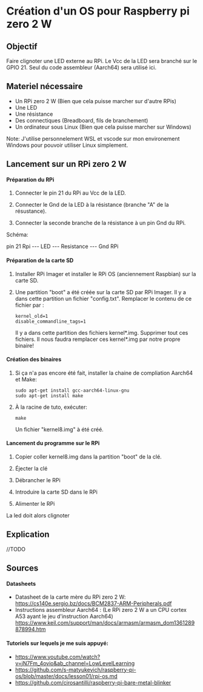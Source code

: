 # Création d'un OS pour Raspberry pi zero 2 W

## Objectif

Faire clignoter une LED externe au RPi. Le Vcc de la LED sera branché sur le GPIO 21.
Seul du code assembleur (Aarch64) sera utilisé ici.

## Materiel nécessaire

- Un RPi zero 2 W (Bien que cela puisse marcher sur d'autre RPis)
- Une LED
- Une résistance
- Des connectiques (Breadboard, fils de branchement)
- Un ordinateur sous Linux (Bien que cela puisse marcher sur Windows)

Note:
J'utilise personnelement WSL et vscode sur mon environement Windows pour pouvoir utiliser Linux simplement.

## Lancement sur un RPi zero 2 W

#### Préparation du RPi

1. Connecter le pin 21 du RPi au Vcc de la LED.

2. Connecter le Gnd de la LED à la résistance (branche "A" de la résustance).

3. Connecter la seconde branche de la résistance à un pin Gnd du RPi.

Schéma:

pin 21 Rpi   --- LED --- Resistance --- Gnd RPi
    
#### Préparation de la carte SD

1. Installer RPi Imager et installer le RPi OS (anciennement Raspbian) sur la carte SD.

2. Une partition "boot" a été créée sur la carte SD par RPi Imager.
Il y a dans cette partition un fichier "config.txt". Remplacer le contenu de ce fichier par :
    ```
    kernel_old=1
    disable_commandline_tags=1
    ```
    Il y a dans cette partition des fichiers kernel*.img.
    Supprimer tout ces fichiers.
    Il nous faudra remplacer ces kernel*.img par notre propre binaire!

#### Création des binaires

1. Si ça n'a pas encore été fait, installer la chaine de compliation Aarch64 et Make:
    ```
    sudo apt-get install gcc-aarch64-linux-gnu
    sudo apt-get install make
    ```
2. À la racine de tuto, exécuter:
    ```
    make
    ```
    Un fichier "kernel8.img" à été créé.

#### Lancement du programme sur le RPi

1. Copier coller kernel8.img dans la partition "boot" de la clé.

2. Éjecter la clé

3. Débrancher le RPi

4. Introduire la carte SD dans le RPi

5. Alimenter le RPi

La led doit alors clignoter

## Explication

//TODO

## Sources

#### Datasheets

- Datasheet de la carte mère du RPi zero 2 W:
https://cs140e.sergio.bz/docs/BCM2837-ARM-Peripherals.pdf
- Instructions assembleur Aarch64 : (Le RPi zero 2 W a un CPU cortex A53 ayant le jeu d'instruction Aarch64)
https://www.keil.com/support/man/docs/armasm/armasm_dom1361289878994.htm

#### Tutoriels sur lequels je me suis appuyé:
- https://www.youtube.com/watch?v=jN7Fm_4ovio&ab_channel=LowLevelLearning
- https://github.com/s-matyukevich/raspberry-pi-os/blob/master/docs/lesson01/rpi-os.md
- https://github.com/cirosantilli/raspberry-pi-bare-metal-blinker